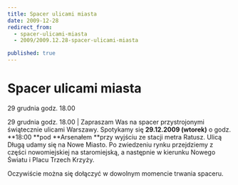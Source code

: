 ```yaml
---
title: Spacer ulicami miasta
date: 2009-12-28
redirect_from: 
  - spacer-ulicami-miasta
  - 2009/2009.12.28-spacer-ulicami-miasta

published: true
---
```




# Spacer ulicami miasta

<time>29 grudnia godz. 18.00</time>

29 grudnia godz. 18.00 | 
Zapraszam Was na spacer przystrojonymi świątecznie ulicami Warszawy. Spotykamy się **29.12.2009 (wtorek)** o godz. **18:00 **pod **Arsenałem **przy wyjściu ze stacji metra Ratusz. Ulicą Długą udamy się na Nowe Miasto. Po zwiedzeniu rynku przejdziemy z części nowomiejskiej na staromiejską, a następnie w kierunku Nowego Światu i Placu Trzech Krzyży.

Oczywiście można się dołączyć w dowolnym momencie trwania spaceru.

<!--CONTENT FROM OLD SERVER (jos before 2013): 29 grudnia godz. 18.00 | 
Zapraszam Was na spacer przystrojonymi świątecznie ulicami Warszawy. Spotykamy się **29.12.2009 (wtorek)** o godz. **18:00 **pod **Arsenałem **przy wyjściu ze stacji metra Ratusz. Ulicą Długą udamy się na Nowe Miasto. Po zwiedzeniu rynku przejdziemy z części nowomiejskiej na staromiejską, a następnie w kierunku Nowego Światu i Placu Trzech Krzyży.



Oczywiście można się dołączyć w dowolnym momencie trwania spaceru.         
-->

<!--{{json:{"created_date":"2009-12-28 19:14:34","publish_down":"0000-00-00 00:00:00","id":"835"}}}-->